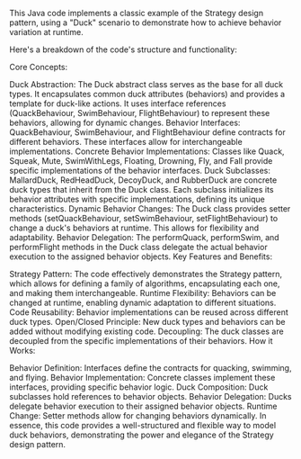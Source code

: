 This Java code implements a classic example of the Strategy design pattern, using a "Duck" scenario to demonstrate how to achieve behavior variation at runtime.

Here's a breakdown of the code's structure and functionality:

Core Concepts:

Duck Abstraction:
The Duck abstract class serves as the base for all duck types. It encapsulates common duck attributes (behaviors) and provides a template for duck-like actions.
It uses interface references (QuackBehaviour, SwimBehaviour, FlightBehaviour) to represent these behaviors, allowing for dynamic changes.
Behavior Interfaces:
QuackBehaviour, SwimBehaviour, and FlightBehaviour define contracts for different behaviors. These interfaces allow for interchangeable implementations.
Concrete Behavior Implementations:
Classes like Quack, Squeak, Mute, SwimWithLegs, Floating, Drowning, Fly, and Fall provide specific implementations of the behavior interfaces.
Duck Subclasses:
MallardDuck, RedHeadDuck, DecoyDuck, and RubberDuck are concrete duck types that inherit from the Duck class.
Each subclass initializes its behavior attributes with specific implementations, defining its unique characteristics.
Dynamic Behavior Changes:
The Duck class provides setter methods (setQuackBehaviour, setSwimBehaviour, setFlightBehaviour) to change a duck's behaviors at runtime. This allows for flexibility and adaptability.
Behavior Delegation:
The performQuack, performSwim, and performFlight methods in the Duck class delegate the actual behavior execution to the assigned behavior objects.
Key Features and Benefits:

Strategy Pattern:
The code effectively demonstrates the Strategy pattern, which allows for defining a family of algorithms, encapsulating each one, and making them interchangeable.
Runtime Flexibility:
Behaviors can be changed at runtime, enabling dynamic adaptation to different situations.
Code Reusability:
Behavior implementations can be reused across different duck types.
Open/Closed Principle:
New duck types and behaviors can be added without modifying existing code.
Decoupling:
The duck classes are decoupled from the specific implementations of their behaviors.
How it Works:

Behavior Definition: Interfaces define the contracts for quacking, swimming, and flying.
Behavior Implementation: Concrete classes implement these interfaces, providing specific behavior logic.
Duck Composition: Duck subclasses hold references to behavior objects.
Behavior Delegation: Ducks delegate behavior execution to their assigned behavior objects.
Runtime Change: Setter methods allow for changing behaviors dynamically.
In essence, this code provides a well-structured and flexible way to model duck behaviors, demonstrating the power and elegance of the Strategy design pattern.
